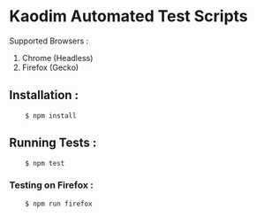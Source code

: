 # Kaodim Automated Test Scripts

Supported Browsers : 
1. Chrome (Headless)
2. Firefox (Gecko)

## Installation : 

```
    $ npm install
```

## Running Tests : 

```
    $ npm test
```

### Testing on Firefox : 

```
    $ npm run firefox
```